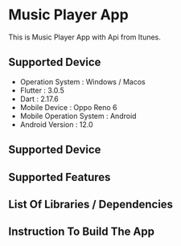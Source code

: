 # Music Player App

This is Music Player App with Api from Itunes.

## Supported Device

* Operation System : Windows / Macos
* Flutter : 3.0.5
* Dart : 2.17.6
* Mobile Device : Oppo Reno 6
* Mobile Operation System : Android
* Android Version : 12.0


## Supported Device


## Supported Features



## List Of Libraries / Dependencies



## Instruction To Build The App




